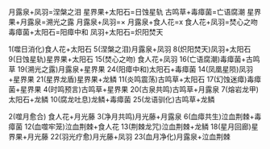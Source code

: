 月露泉+凤羽=涅槃之泪
星界果+太阳石=日蚀星轨
古鸣草+毒瘴菌=亡语腐潮
星界果+月露泉=溯光之露
月露泉+凤羽=×
月露泉+食人花=x
食人花+凤羽=焚心之吻
毒瘴菌+太阳石=阳瘴中和
凤羽+太阳石=炽阳焚天

1(噬日消化)食人花+太阳石
5(涅槃之泪)月露泉+凤羽
8(炽阳焚天)凤羽+太阳石
9(日蚀星轨)星界果+太阳石
15(焚心之吻) 食人花+凤羽
16(亡语腐潮)毒瘴菌+古鸣草
19(溯光之露)月露泉+星界果
24(阳瘴中和)太阳石+毒瘴菌
14(凤凰星陨)凤羽+星界果
21(星界龙盾)星界果+龙鳞
11(炎鸣震荡)古鸣草+太阳石
17(幻蚀迷瘴)毒瘴菌+星界果
4(时鸣预言)古鸣草+星界果
20(古泉共鸣)古鸣草+月露泉
7(熔岩龙甲)太阳石+龙鳞
10(腐龙吐息)龙鳞+毒瘴菌
25(龙语驯化)古鸣草+龙鳞

2(噬月愈合) 食人花+月光藤
3(净月共鸣)月光藤+月露泉
6(血瘴共生)泣血荆棘+毒瘴菌
12(血噬牢笼)泣血荆棘+食人花
13(荆棘龙咒)泣血荆棘+龙鳞
18(星月回廊)星界果+月光藤
22(羽光疗愈)月光藤+凤羽
23(血月净化)月露泉+泣血荆棘